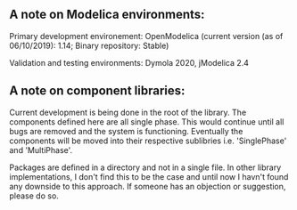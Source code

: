A note on Modelica environments:
-------------------------------
Primary development environement: OpenModelica (current version (as of 06/10/2019): 1.14; Binary repository: Stable)

Validation and testing environments: Dymola 2020, jModelica 2.4


A note on component libraries:
------------------------------
Current development is being done in the root of the library. The components defined here are all single phase.
This would continue until all bugs are removed and the system is functioning. Eventually the components
will be moved into their respective sublibries i.e. 'SinglePhase' and 'MultiPhase'.

Packages are defined in a directory and not in a single file. In other library implementations, I don't find this
to be the case and until now I havn't found any downside to this approach. If someone has an objection or suggestion, 
please do so.

